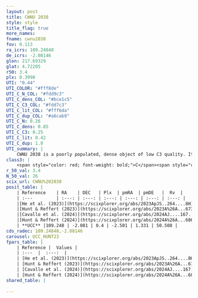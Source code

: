 ```yaml
---
layout: post
title: CWNU 2038
style: style
title_flag: true
more_names: 
fname: cwnu2038
fov: 0.113
ra_icrs: 109.24848
de_icrs: -2.08146
glon: 217.69329
glat: 4.72205
r50: 3.4
plx: 0.3998
UTI: "0.44"
UTI_COLOR: "#fff8de"
UTI_C_N_COL: "#fdd9c3"
UTI_C_dens_COL: "#bce1c5"
UTI_C_C3_COL: "#fdd7c3"
UTI_C_lit_COL: "#fff6da"
UTI_C_dup_COL: "#a6cab9"
UTI_C_N: 0.26
UTI_C_dens: 0.85
UTI_C_C3: 0.25
UTI_C_lit: 0.42
UTI_C_dup: 1.0
UTI_summary: |
    CWNU 2038 is a poorly populated, dense object of low C3 quality. It was recently reported in the literature.
class3: |
    <span style="color: red; font-weight: bold;">C</span><span style="color: red; font-weight: bold;">C</span>
r_50_val: 3.4
N_50_val: 26
scix_url: CWNU%202038
posit_table: |
    | Reference    | RA    | DEC   | Plx  | pmRA  | pmDE   |  Rv  |
    | :---         | :---: | :---: | :---: | :---: | :---: | :---: |
    |[He et al. (2023)](https://scixplorer.org/abs/2023ApJS..264....8H) | 109.233 | -2.068 | 0.396 | -2.497 | 1.318 | 50.51 |
    |[Hunt & Reffert (2023)](https://scixplorer.org/abs/2023A%26A...673A.114H) | 109.253 | -2.11 | 0.38 | -2.488 | 1.324 | 50.513 |
    |[Cavallo et al. (2024)](https://scixplorer.org/abs/2024AJ....167...12C) | 109.243 | -2.084 | 0.391 | -- | -- | -- |
    |[Hunt & Reffert (2024)](https://scixplorer.org/abs/2024A%26A...686A..42H) | 109.253 | -2.11 | 0.38 | -2.488 | 1.324 | 50.513 |
    | **UCC** |109.248 | -2.081 | 0.4 | -2.501 | 1.331 | 50.508 | 
cds_radec: 109.24848,-2.08146
carousel: UCC_HUNT23
fpars_table: |
    | Reference |  Values |
    | :---  |  :---:  |
    | [He et al. (2023)](https://scixplorer.org/abs/2023ApJS..264....8H) | `A0=0.35, m-M=11.85, logAge=8.6` |
    | [Hunt & Reffert (2023)](https://scixplorer.org/abs/2023A%26A...673A.114H) | `AV50=0.229, diffAV50=0.36, MOD50=11.847, logAge50=8.734` |
    | [Cavallo et al. (2024)](https://scixplorer.org/abs/2024AJ....167...12C) | `AV50=1.15, dMod50=13.13, logAge50=7.61, [Fe/H]50=0.42` |
    | [Hunt & Reffert (2024)](https://scixplorer.org/abs/2024A%26A...686A..42H) | `MassJ=76.4647` |
shared_table: |
    
---
```

